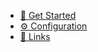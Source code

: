 - [:rocket: Get Started](get-started.md)
- [⚙️ Configuration](configuration.md)
- [🔗 Links](links.md)
